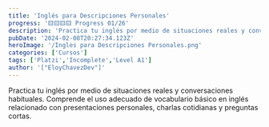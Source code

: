 ```yaml
---
title: 'Inglés para Descripciones Personales'
progress: '🟨🟨🟨🟨 Progress 01/26'
description: 'Practica tu inglés por medio de situaciones reales y conversaciones habituales.'
pubDate: '2024-02-08T20:27:34.123Z'
heroImage: '/Ingles para Descripciones Personales.png'
categories: ['Cursos']
tags: ['Platzi','Incomplete','Level A1']
author: '["EloyChavezDev"]'
---
```

Practica tu inglés por medio de situaciones reales y conversaciones habituales. 
Comprende el uso adecuado de vocabulario básico en inglés relacionado con presentaciones personales, charlas cotidianas y preguntas cortas.